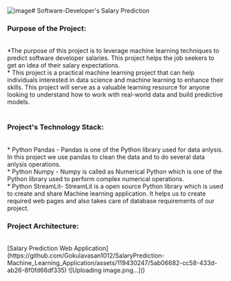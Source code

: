 ![image](https://github.com/Gokulavasan1012/SalaryPrediction-Machine_Learning_Application/assets/119430247/6a452c7f-2fd6-4b39-b2a0-d7627043064c)# Software-Developer's Salary Prediction 

<h3>Purpose of the Project:</h3>
<br>
                     *The purpose of this project is to leverage machine learning techniques to predict software developer salaries. This project helps the job seekers to get an idea of their salary expectations.
                     <br>
                     * This project is a practical machine learning project that can help individuals interested in data science and machine learning to enhance their skills. This project will serve as a valuable                           learning resource for anyone looking to understand how to work with real-world data and build predictive models.
                     <br>
                     <br>
<h3>Project's Technology Stack:</h3><br>
                     * Python Pandas - Pandas is one of the Python library used for data anlysis. In this project we use pandas to clean the data and to do several data anlysis operations.
                     <br>
                     * Python Numpy - Numpy is called as Numerical Python which is one of the Python library used to perform complex numerical operations.
                     <br>
                     * Python StreamLit- StreamLit is a open source Python library which is used to create and share Machine learning application. It helps us to create required web pages and also takes care of database requirements of our project.
<br>
<h3>Project Architecture: </h3>
<br>[Salary Prediction Web Application](https://github.com/Gokulavasan1012/SalaryPrediction-Machine_Learning_Application/assets/119430247/5ab06682-cc58-433d-ab26-8f0fd66df335)
![Uploading image.png…]()



